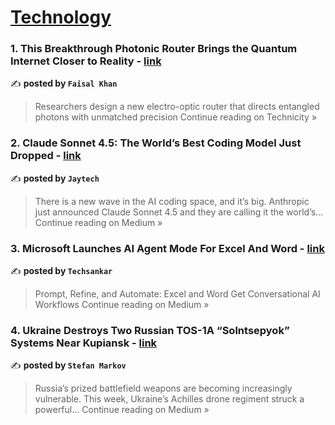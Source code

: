 
<h1><a href=https://medium.com/tag/technology/recommended target="_blank" rel="noopener noreferrer">Technology</a></h1>
<h3>1. This Breakthrough Photonic Router Brings the Quantum Internet Closer to Reality - <a href="https://medium.com/technicity/this-breakthrough-photonic-router-brings-the-quantum-internet-closer-to-reality-2f15910fcafd?source=rss------technology-5" target="_blank" rel="noopener noreferrer">link</a></h3>

✍️ **posted by `Faisal Khan`**

<blockquote>Researchers design a new electro-optic router that directs entangled photons with unmatched precision
Continue reading on Technicity »</blockquote>

<h3>2.  Claude Sonnet 4.5: The World’s Best Coding Model Just Dropped - <a href="https://medium.com/@jaydipkumarjha/claude-sonnet-4-5-the-worlds-best-coding-model-just-dropped-bc6a51ab7e6c?source=rss------technology-5" target="_blank" rel="noopener noreferrer">link</a></h3>

✍️ **posted by `Jaytech`**

<blockquote>There is a new wave in the AI coding space, and it’s big.
Anthropic just announced Claude Sonnet 4.5 and they are calling it the world’s…
Continue reading on Medium »</blockquote>

<h3>3. Microsoft Launches AI Agent Mode For Excel And Word - <a href="https://medium.com/@Techsankar381/microsoft-launches-ai-agent-mode-for-excel-and-word-0cd14a9b3eea?source=rss------technology-5" target="_blank" rel="noopener noreferrer">link</a></h3>

✍️ **posted by `Techsankar`**

<blockquote>Prompt, Refine, and Automate: Excel and Word Get Conversational AI Workflows
Continue reading on Medium »</blockquote>

<h3>4. Ukraine Destroys Two Russian TOS-1A “Solntsepyok” Systems Near Kupiansk - <a href="https://medium.com/@Steefy/ukraine-destroys-two-russian-tos-1a-solntsepyok-systems-near-kupiansk-2f1b8c2a688c?source=rss------technology-5" target="_blank" rel="noopener noreferrer">link</a></h3>

✍️ **posted by `Stefan Markov`**

<blockquote>Russia’s prized battlefield weapons are becoming increasingly vulnerable. This week, Ukraine’s Achilles drone regiment struck a powerful…
Continue reading on Medium »</blockquote>

